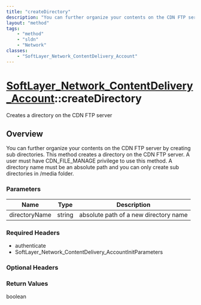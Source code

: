 ```yaml
---
title: "createDirectory"
description: "You can further organize your contents on the CDN FTP server by creating sub directories.  This method creates a directo... "
layout: "method"
tags:
    - "method"
    - "sldn"
    - "Network"
classes:
    - "SoftLayer_Network_ContentDelivery_Account"
---
```

# [SoftLayer_Network_ContentDelivery_Account](/reference/services/SoftLayer_Network_ContentDelivery_Account)::createDirectory

Creates a directory on the CDN FTP server


## Overview 
You can further organize your contents on the CDN FTP server by creating sub directories.  This method creates a directory on the CDN FTP server. A user must have CDN_FILE_MANAGE privilege to use this method. A directory name must be an absolute path and you can only create sub directories in /media folder. 

### Parameters 
|Name | Type | Description |
| --- | --- | --- |
|directoryName| string| absolute path of a new directory name|


### Required Headers
* authenticate
* SoftLayer_Network_ContentDelivery_AccountInitParameters

### Optional Headers

### Return Values
boolean

